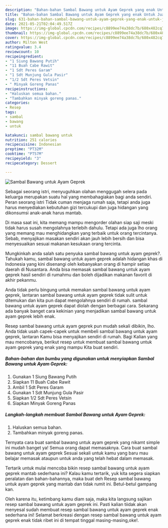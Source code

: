 ```yaml
---
description: "Bahan-bahan Sambal Bawang untuk Ayam Geprek yang enak Untuk Jualan"
title: "Bahan-bahan Sambal Bawang untuk Ayam Geprek yang enak Untuk Jualan"
slug: 631-bahan-bahan-sambal-bawang-untuk-ayam-geprek-yang-enak-untuk-jualan
date: 2021-05-21T02:04:49.517Z
image: https://img-global.cpcdn.com/recipes/c8899ee74a38dc7b/680x482cq70/sambal-bawang-untuk-ayam-geprek-foto-resep-utama.jpg
thumbnail: https://img-global.cpcdn.com/recipes/c8899ee74a38dc7b/680x482cq70/sambal-bawang-untuk-ayam-geprek-foto-resep-utama.jpg
cover: https://img-global.cpcdn.com/recipes/c8899ee74a38dc7b/680x482cq70/sambal-bawang-untuk-ayam-geprek-foto-resep-utama.jpg
author: Milton West
ratingvalue: 3.4
reviewcount: 10
recipeingredient:
- "1 Siung Bawang Putih"
- "11 Buah Cabe Rawit"
- "1 Sdt Peres Garam"
- "1 Sdt Munjung Gula Pasir"
- "1/2 Sdt Peres Vetsin"
- " Minyak Goreng Panas"
recipeinstructions:
- "Haluskan semua bahan."
- "Tambahkan minyak goreng panas."
categories:
- Resep
tags:
- sambal
- bawang
- untuk

katakunci: sambal bawang untuk 
nutrition: 251 calories
recipecuisine: Indonesian
preptime: "PT32M"
cooktime: "PT57M"
recipeyield: "3"
recipecategory: Dessert

---
```



![Sambal Bawang untuk Ayam Geprek](https://img-global.cpcdn.com/recipes/c8899ee74a38dc7b/680x482cq70/sambal-bawang-untuk-ayam-geprek-foto-resep-utama.jpg)

Sebagai seorang istri, menyuguhkan olahan menggugah selera pada keluarga merupakan suatu hal yang membahagiakan bagi anda sendiri. Peran seorang istri Tidak cuman menjaga rumah saja, tetapi anda juga harus menyediakan kebutuhan gizi tercukupi dan juga hidangan yang dikonsumsi anak-anak harus mantab.

Di masa  saat ini, kita memang mampu mengorder olahan siap saji meski tidak harus susah mengolahnya terlebih dahulu. Tetapi ada juga lho orang yang memang mau menghidangkan yang terbaik untuk orang tercintanya. Sebab, menyajikan masakan sendiri akan jauh lebih bersih dan bisa menyesuaikan sesuai makanan kesukaan orang tercinta. 



Mungkinkah anda salah satu penyuka sambal bawang untuk ayam geprek?. Tahukah kamu, sambal bawang untuk ayam geprek adalah hidangan khas di Indonesia yang kini disenangi oleh kebanyakan orang di hampir setiap daerah di Nusantara. Anda bisa memasak sambal bawang untuk ayam geprek hasil sendiri di rumahmu dan boleh dijadikan makanan favorit di akhir pekanmu.

Anda tidak perlu bingung untuk memakan sambal bawang untuk ayam geprek, lantaran sambal bawang untuk ayam geprek tidak sulit untuk ditemukan dan kita pun dapat mengolahnya sendiri di rumah. sambal bawang untuk ayam geprek dapat diolah dengan berbagai cara. Sekarang ada banyak banget cara kekinian yang menjadikan sambal bawang untuk ayam geprek lebih enak.

Resep sambal bawang untuk ayam geprek pun mudah sekali dibikin, lho. Anda tidak usah capek-capek untuk membeli sambal bawang untuk ayam geprek, lantaran Kamu bisa menyajikan sendiri di rumah. Bagi Kalian yang mau mencobanya, berikut resep untuk membuat sambal bawang untuk ayam geprek yang enak yang mampu Kita buat sendiri.

<!--inarticleads1-->

##### Bahan-bahan dan bumbu yang digunakan untuk menyiapkan Sambal Bawang untuk Ayam Geprek:

1. Gunakan 1 Siung Bawang Putih
1. Siapkan 11 Buah Cabe Rawit
1. Ambil 1 Sdt Peres Garam
1. Gunakan 1 Sdt Munjung Gula Pasir
1. Siapkan 1/2 Sdt Peres Vetsin
1. Siapkan  Minyak Goreng Panas




<!--inarticleads2-->

##### Langkah-langkah membuat Sambal Bawang untuk Ayam Geprek:

1. Haluskan semua bahan.
1. Tambahkan minyak goreng panas.




Ternyata cara buat sambal bawang untuk ayam geprek yang nikamt simple ini mudah banget ya! Semua orang dapat memasaknya. Cara buat sambal bawang untuk ayam geprek Sesuai sekali untuk kamu yang baru mau belajar memasak ataupun untuk anda yang telah hebat dalam memasak.

Tertarik untuk mulai mencoba bikin resep sambal bawang untuk ayam geprek mantab sederhana ini? Kalau kamu tertarik, yuk kita segera siapkan peralatan dan bahan-bahannya, maka buat deh Resep sambal bawang untuk ayam geprek yang mantab dan tidak rumit ini. Betul-betul gampang kan. 

Oleh karena itu, ketimbang kamu diam saja, maka kita langsung sajikan resep sambal bawang untuk ayam geprek ini. Pasti kalian tiidak akan menyesal sudah membuat resep sambal bawang untuk ayam geprek enak sederhana ini! Selamat berkreasi dengan resep sambal bawang untuk ayam geprek enak tidak ribet ini di tempat tinggal masing-masing,oke!.

